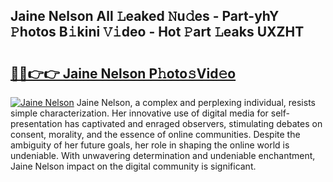 ## Jaine Nelson All 𝙻eaked 𝙽u𝚍es - Part-yhY 𝙿hotos B𝚒kini 𝚅𝚒deo - Hot 𝙿art 𝙻eaks UXZHT

# <h2><a href="http://ld02va.urlbe.top/?page=Jaine+Nelson">🔗🔗👉👉 Jaine Nelson P𝚑oto𝚜Vid𝚎o</a></h2>

[![Jaine Nelson](https://i.imgur.com/eBuTRDB.gif)](http://ld02va.urlbe.top/?page=Jaine+Nelson)
Jaine Nelson, a complex and perplexing individual, resists simple characterization. Her innovative use of digital media for self-presentation has captivated and enraged observers, stimulating debates on consent, morality, and the essence of online communities. Despite the ambiguity of her future goals, her role in shaping the online world is undeniable. With unwavering determination and undeniable enchantment, Jaine Nelson impact on the digital community is significant.
